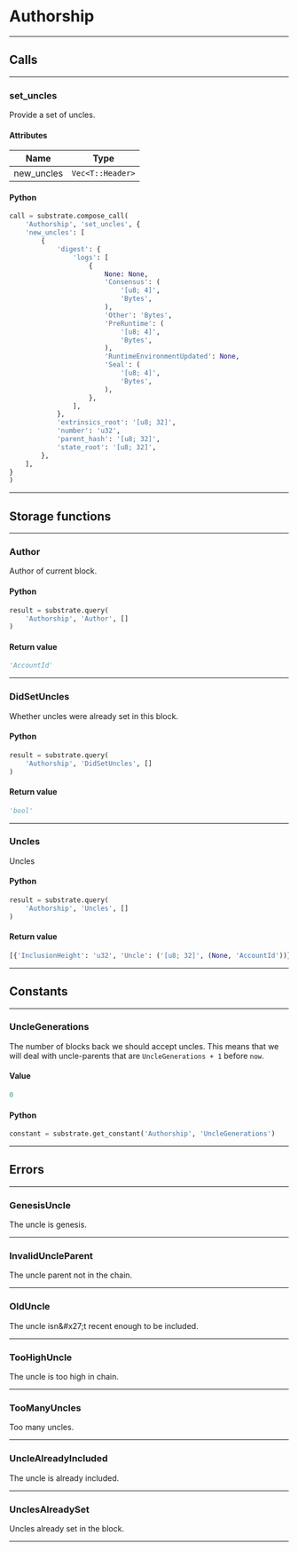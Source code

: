 
# Authorship

---------
## Calls

---------
### set_uncles
Provide a set of uncles.
#### Attributes
| Name | Type |
| -------- | -------- | 
| new_uncles | `Vec<T::Header>` | 

#### Python
```python
call = substrate.compose_call(
    'Authorship', 'set_uncles', {
    'new_uncles': [
        {
            'digest': {
                'logs': [
                    {
                        None: None,
                        'Consensus': (
                            '[u8; 4]',
                            'Bytes',
                        ),
                        'Other': 'Bytes',
                        'PreRuntime': (
                            '[u8; 4]',
                            'Bytes',
                        ),
                        'RuntimeEnvironmentUpdated': None,
                        'Seal': (
                            '[u8; 4]',
                            'Bytes',
                        ),
                    },
                ],
            },
            'extrinsics_root': '[u8; 32]',
            'number': 'u32',
            'parent_hash': '[u8; 32]',
            'state_root': '[u8; 32]',
        },
    ],
}
)
```

---------
## Storage functions

---------
### Author
 Author of current block.

#### Python
```python
result = substrate.query(
    'Authorship', 'Author', []
)
```

#### Return value
```python
'AccountId'
```
---------
### DidSetUncles
 Whether uncles were already set in this block.

#### Python
```python
result = substrate.query(
    'Authorship', 'DidSetUncles', []
)
```

#### Return value
```python
'bool'
```
---------
### Uncles
 Uncles

#### Python
```python
result = substrate.query(
    'Authorship', 'Uncles', []
)
```

#### Return value
```python
[{'InclusionHeight': 'u32', 'Uncle': ('[u8; 32]', (None, 'AccountId'))}]
```
---------
## Constants

---------
### UncleGenerations
 The number of blocks back we should accept uncles.
 This means that we will deal with uncle-parents that are
 `UncleGenerations + 1` before `now`.
#### Value
```python
0
```
#### Python
```python
constant = substrate.get_constant('Authorship', 'UncleGenerations')
```
---------
## Errors

---------
### GenesisUncle
The uncle is genesis.

---------
### InvalidUncleParent
The uncle parent not in the chain.

---------
### OldUncle
The uncle isn&\#x27;t recent enough to be included.

---------
### TooHighUncle
The uncle is too high in chain.

---------
### TooManyUncles
Too many uncles.

---------
### UncleAlreadyIncluded
The uncle is already included.

---------
### UnclesAlreadySet
Uncles already set in the block.

---------